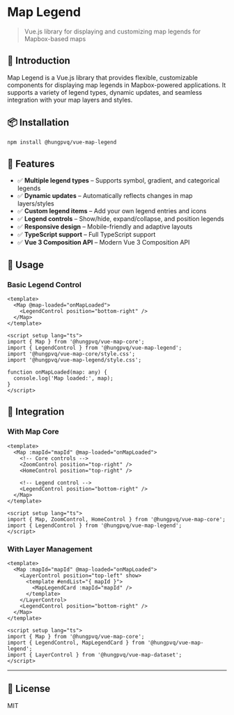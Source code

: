 # Map Legend

> Vue.js library for displaying and customizing map legends for Mapbox-based maps

## 🚀 Introduction

Map Legend is a Vue.js library that provides flexible, customizable components for displaying map legends in Mapbox-powered applications. It supports a variety of legend types, dynamic updates, and seamless integration with your map layers and styles.

## 📦 Installation

```bash
npm install @hungpvq/vue-map-legend
```

## 🎯 Features

- ✅ **Multiple legend types** – Supports symbol, gradient, and categorical legends
- ✅ **Dynamic updates** – Automatically reflects changes in map layers/styles
- ✅ **Custom legend items** – Add your own legend entries and icons
- ✅ **Legend controls** – Show/hide, expand/collapse, and position legends
- ✅ **Responsive design** – Mobile-friendly and adaptive layouts
- ✅ **TypeScript support** – Full TypeScript support
- ✅ **Vue 3 Composition API** – Modern Vue 3 Composition API

## 🚀 Usage

### Basic Legend Control

```vue
<template>
  <Map @map-loaded="onMapLoaded">
    <LegendControl position="bottom-right" />
  </Map>
</template>

<script setup lang="ts">
import { Map } from '@hungpvq/vue-map-core';
import { LegendControl } from '@hungpvq/vue-map-legend';
import '@hungpvq/vue-map-core/style.css';
import '@hungpvq/vue-map-legend/style.css';

function onMapLoaded(map: any) {
  console.log('Map loaded:', map);
}
</script>
```

## 🔗 Integration

### With Map Core

```vue
<template>
  <Map :mapId="mapId" @map-loaded="onMapLoaded">
    <!-- Core controls -->
    <ZoomControl position="top-right" />
    <HomeControl position="top-right" />

    <!-- Legend control -->
    <LegendControl position="bottom-right" />
  </Map>
</template>

<script setup lang="ts">
import { Map, ZoomControl, HomeControl } from '@hungpvq/vue-map-core';
import { LegendControl } from '@hungpvq/vue-map-legend';
</script>
```

### With Layer Management

```vue
<template>
  <Map :mapId="mapId" @map-loaded="onMapLoaded">
    <LayerControl position="top-left" show>
      <template #endList="{ mapId }">
        <MapLegendCard :mapId="mapId" />
      </template>
    </LayerControl>
    <LegendControl position="bottom-right" />
  </Map>
</template>

<script setup lang="ts">
import { Map } from '@hungpvq/vue-map-core';
import { LegendControl, MapLegendCard } from '@hungpvq/vue-map-legend';
import { LayerControl } from '@hungpvq/vue-map-dataset';
</script>
```

---

## 📖 License

MIT
